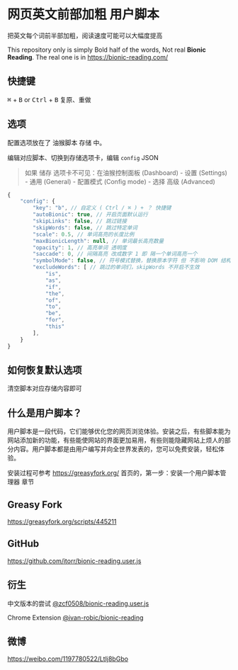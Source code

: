 # 网页英文前部加粗 用户脚本
把英文每个词前半部加粗，阅读速度可能可以大幅度提高

This repository only is simply Bold half of the words, Not real **Bionic Reading**. 
The real one is in https://bionic-reading.com/

## 快捷键
<kbd>⌘</kbd>  + <kbd>B</kbd> or <kbd>Ctrl</kbd> + <kbd>B</kbd> 复原、重做

## 选项
配置选项放在了 油猴脚本 存储 中。

编辑对应脚本、切换到存储选项卡，编辑 `config` JSON

> 如果 储存 选项卡不可见：在油猴控制面板 (Dashboard) - 设置 (Settings) - 通用 (General) - 配置模式 (Config mode) - 选择 高级 (Advanced) 

```JavaScript
{
    "config": {
        "key": "b", // 自定义 ( Ctrl / ⌘ ) + ？ 快捷键
        "autoBionic": true, // 开启页面默认运行
        "skipLinks": false, // 跳过链接
        "skipWords": false, // 跳过特定单词
        "scale": 0.5, // 单词高亮的长度比例
        "maxBionicLength": null, // 单词最长高亮数量
        "opacity": 1, // 高亮单词 透明度
        "saccade": 0, // 间隔高亮 改成数字 1 即 隔一个单词高亮一个
        "symbolMode": false, // 符号模式替换，替换原本字符 但 不影响 DOM 结构
        "excludeWords": [ // 跳过的单词们，skipWords 不开启不生效
            "is",
            "as",
            "if",
            "the",
            "of",
            "to",
            "be",
            "for",
            "this"
        ],
    }
}
```

## 如何恢复默认选项
清空脚本对应存储内容即可


## 什么是用户脚本？
用户脚本是一段代码，它们能够优化您的网页浏览体验。安装之后，有些脚本能为网站添加新的功能，有些能使网站的界面更加易用，有些则能隐藏网站上烦人的部分内容。用户脚本都是由用户编写并向全世界发表的，您可以免费安装，轻松体验。

安装过程可参考 https://greasyfork.org/ 首页的，第一步：安装一个用户脚本管理器 章节

## Greasy Fork
https://greasyfork.org/scripts/445211

## GitHub
https://github.com/itorr/bionic-reading.user.js

## 衍生
中文版本的尝试 [@zcf0508/bionic-reading.user.js](https://github.com/zcf0508/bionic-reading.user.js)

Chrome Extension [@ivan-robic/bionic-reading](https://github.com/ivan-robic/bionic-reading)

## 微博
https://weibo.com/1197780522/LtIj8bGbo
